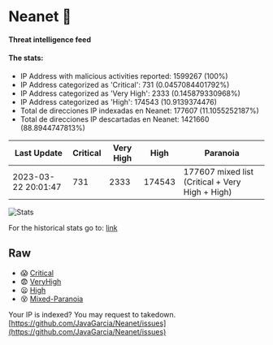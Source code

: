 # Neanet :hocho:
#### Threat intelligence feed
#### The stats:

- IP Address with malicious activities reported: 1599267 (100%)
- IP Address categorized as 'Critical':  731 (0.0457084401792%)
- IP Address categorized as 'Very High':  2333 (0.145879330968%)
- IP Address categorized as 'High':  174543 (10.9139374476)
- Total de direcciones IP indexadas en Neanet:  177607 (11.1055252187%)
- Total de direcciones IP descartadas en Neanet:  1421660 (88.8944747813%)

| Last Update | Critical | Very High | High | Paranoia |
| --- | --- | --- | --- | --- |
| 2023-03-22 20:01:47 | 731 | 2333 | 174543 | 177607 mixed list (Critical + Very High + High)|

![Stats](https://docs.google.com/spreadsheets/d/e/2PACX-1vSnaNMIXVabIpDJjufMlzH7poXnshF3mgd8Is1g9ytUEzVsP5my4Trn8f-xkoLLQ38xpL3HtmUexLo6/pubchart?oid=501124687&format=image)

For the historical stats go to: [link](/stats.csv)
## Raw
- :scream: [Critical](https://raw.githubusercontent.com/JavaGarcia/Neanet/master/blacklists/neanet_critical.txt)
- :fearful: [VeryHigh](https://raw.githubusercontent.com/JavaGarcia/Neanet/master/blacklists/neanet_veryHigh.txtt)
- :frowning: [High](https://raw.githubusercontent.com/JavaGarcia/Neanet/master/blacklists/neanet_high.txt)
- :dizzy_face: [Mixed-Paranoia](https://raw.githubusercontent.com/JavaGarcia/Neanet/master/blacklists/neanet_all.txt)


Your IP is indexed? You may request to takedown. [https://github.com/JavaGarcia/Neanet/issues](https://github.com/JavaGarcia/Neanet/issues)

































































































































































































































































































































































































































































































































































































































































































































































































































































































































































































































































































































































































































































































































































































































































































































































































































































































































































































































































































































































































































































































































































































































































































































































































































































































































































































































































































































































































































































































































































































































































































































































































































































































































































































































































































































































































































































































































































































































































































































































































































































































































































































































































































































































































































































































































































































































































































































































































































































































































































































































































































































































































































































































































































































































































































































































































































































































































































































































































































































































































































































































































































































































































































































































































































































































































































































































































































































































































































































































































































































































































































































































































































































































































































































































































































































































































































































































































































































































































































































































































































































































































































































































































































































































































































































































































































































































































































































































































































































































































































































































































































































































































































































































































































































































































































































































































































































































































































































































































































































































































































































































































































































































































